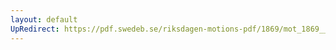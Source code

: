```yaml
---
layout: default
UpRedirect: https://pdf.swedeb.se/riksdagen-motions-pdf/1869/mot_1869__ak__00117.pdf
---
```

